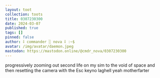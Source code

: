 ```yaml
---
layout: toot
collection: toots
title: 0307230300
date: 2024-03-07
published: true
tags: []
pinned: false
author: ⸸ commander ░ nova ⸸ :~$
avatar: /img/avatar/daemon.jpeg
mastodon: https://mastodon.online/@cmdr_nova/0307230300
---
```


progressively zooming out second life on my sim to the void of space and then resetting the camera with the Esc keyno laghell yeah motherfarter
